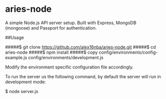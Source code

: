 # aries-node

A simple Node.js API server setup. Built with Express, MongoDB (mongoose) and Passport for authentication.

##Usage

#####$ git clone https://github.com/alex16nba/aries-node.git
#####$ cd aries-node
#####$ npm install
#####$ copy config/environments/config-example.js config/environments/development.js

Modify the environment specific configuration file accordingly.

To run the server us the following command, by default the server will run in development mode:

$ node server.js

